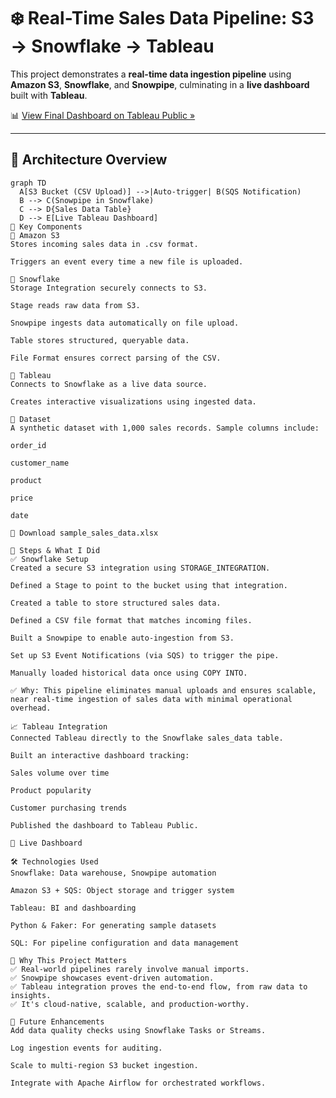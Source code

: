# ❄️ Real-Time Sales Data Pipeline: S3 → Snowflake → Tableau

This project demonstrates a **real-time data ingestion pipeline** using **Amazon S3**, **Snowflake**, and **Snowpipe**, culminating in a **live dashboard** built with **Tableau**. 

📊 [View Final Dashboard on Tableau Public »](https://public.tableau.com/app/profile/shaun.kirthan/viz/Book2_17131246219240/Dashboard1)

---

## 🧩 Architecture Overview

```mermaid
graph TD
  A[S3 Bucket (CSV Upload)] -->|Auto-trigger| B(SQS Notification)
  B --> C(Snowpipe in Snowflake)
  C --> D{Sales Data Table}
  D --> E[Live Tableau Dashboard]
🚀 Key Components
🔹 Amazon S3
Stores incoming sales data in .csv format.

Triggers an event every time a new file is uploaded.

🔹 Snowflake
Storage Integration securely connects to S3.

Stage reads raw data from S3.

Snowpipe ingests data automatically on file upload.

Table stores structured, queryable data.

File Format ensures correct parsing of the CSV.

🔹 Tableau
Connects to Snowflake as a live data source.

Creates interactive visualizations using ingested data.

📄 Dataset
A synthetic dataset with 1,000 sales records. Sample columns include:

order_id

customer_name

product

price

date

📁 Download sample_sales_data.xlsx

🧪 Steps & What I Did
✅ Snowflake Setup
Created a secure S3 integration using STORAGE_INTEGRATION.

Defined a Stage to point to the bucket using that integration.

Created a table to store structured sales data.

Defined a CSV file format that matches incoming files.

Built a Snowpipe to enable auto-ingestion from S3.

Set up S3 Event Notifications (via SQS) to trigger the pipe.

Manually loaded historical data once using COPY INTO.

✅ Why: This pipeline eliminates manual uploads and ensures scalable, near real-time ingestion of sales data with minimal operational overhead.

📈 Tableau Integration
Connected Tableau directly to the Snowflake sales_data table.

Built an interactive dashboard tracking:

Sales volume over time

Product popularity

Customer purchasing trends

Published the dashboard to Tableau Public.

🔗 Live Dashboard

🛠️ Technologies Used
Snowflake: Data warehouse, Snowpipe automation

Amazon S3 + SQS: Object storage and trigger system

Tableau: BI and dashboarding

Python & Faker: For generating sample datasets

SQL: For pipeline configuration and data management

📌 Why This Project Matters
✅ Real-world pipelines rarely involve manual imports.
✅ Snowpipe showcases event-driven automation.
✅ Tableau integration proves the end-to-end flow, from raw data to insights.
✅ It's cloud-native, scalable, and production-worthy.

🔄 Future Enhancements
Add data quality checks using Snowflake Tasks or Streams.

Log ingestion events for auditing.

Scale to multi-region S3 bucket ingestion.

Integrate with Apache Airflow for orchestrated workflows.
